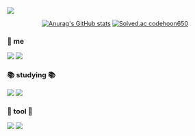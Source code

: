 <img src="https://capsule-render.vercel.app/api?type=wave&color=timeAuto&height=300&section=header&text=Hi!👋 Welcome @hooni-git&fontSize=50" />


[<center>![Anurag's GitHub stats](https://github-readme-stats.vercel.app/api?username=hooni-git&show_icons=true&theme=gruvbox_light)](https://github.com/hooni-git/github-readme-stats) [![Solved.ac codehoon650](http://mazassumnida.wtf/api/v2/generate_badge?boj=codehoon650)</center>](https://solved.ac/codehoon650)

### 🎤 me 
<a href="https://github.com/hooni-git"><img src="https://hits.seeyoufarm.com/api/count/incr/badge.svg?url=https%3A%2F%2Fgithub.com%2Fhooni-git&count_bg=%23555555&title_bg=%23555555&icon=github.svg&icon_color=%23E7E7E7&title=hits&edge_flat=false"/></a>  <img src="https://img.shields.io/badge/gmail-EA4335?style=flat-square&logo=Gmail&logoColor=white"/>

### 📚 studying 📚
<img src="https://img.shields.io/badge/python-3776AB?style=flat-square&logo=Python&logoColor=white"/>
<img src="https://img.shields.io/badge/C-A8B9CC?style=flat-square&logo=C&logoColor=white"/>
    
### 🔨 tool 🔨
<img src="https://img.shields.io/badge/visual studio code-007ACC?style=flat-square&logo=Visual Studio Code&logoColor=white"/> <img src="https://img.shields.io/badge/git-F05032?style=flat-square&logo=Git&logoColor=white"/>